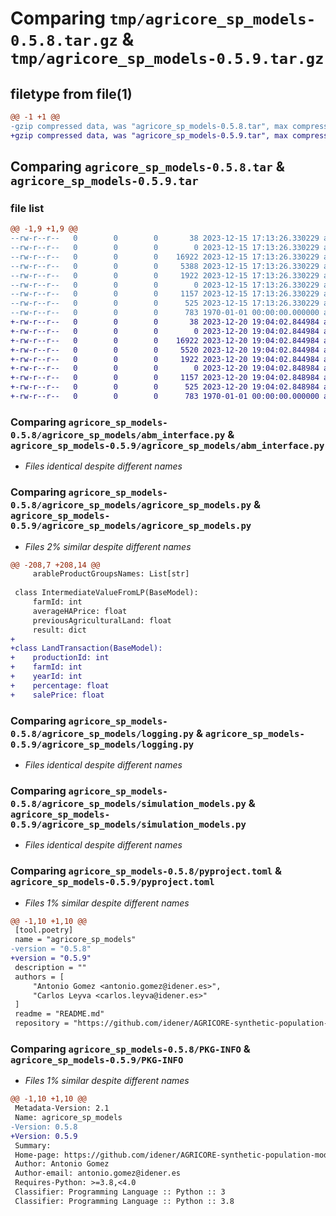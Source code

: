 # Comparing `tmp/agricore_sp_models-0.5.8.tar.gz` & `tmp/agricore_sp_models-0.5.9.tar.gz`

## filetype from file(1)

```diff
@@ -1 +1 @@
-gzip compressed data, was "agricore_sp_models-0.5.8.tar", max compression
+gzip compressed data, was "agricore_sp_models-0.5.9.tar", max compression
```

## Comparing `agricore_sp_models-0.5.8.tar` & `agricore_sp_models-0.5.9.tar`

### file list

```diff
@@ -1,9 +1,9 @@
--rw-r--r--   0        0        0       38 2023-12-15 17:13:26.330229 agricore_sp_models-0.5.8/README.md
--rw-r--r--   0        0        0        0 2023-12-15 17:13:26.330229 agricore_sp_models-0.5.8/agricore_sp_models/__init__.py
--rw-r--r--   0        0        0    16922 2023-12-15 17:13:26.330229 agricore_sp_models-0.5.8/agricore_sp_models/abm_interface.py
--rw-r--r--   0        0        0     5388 2023-12-15 17:13:26.330229 agricore_sp_models-0.5.8/agricore_sp_models/agricore_sp_models.py
--rw-r--r--   0        0        0     1922 2023-12-15 17:13:26.330229 agricore_sp_models-0.5.8/agricore_sp_models/logging.py
--rw-r--r--   0        0        0        0 2023-12-15 17:13:26.330229 agricore_sp_models-0.5.8/agricore_sp_models/py.typed
--rw-r--r--   0        0        0     1157 2023-12-15 17:13:26.330229 agricore_sp_models-0.5.8/agricore_sp_models/simulation_models.py
--rw-r--r--   0        0        0      525 2023-12-15 17:13:26.330229 agricore_sp_models-0.5.8/pyproject.toml
--rw-r--r--   0        0        0      783 1970-01-01 00:00:00.000000 agricore_sp_models-0.5.8/PKG-INFO
+-rw-r--r--   0        0        0       38 2023-12-20 19:04:02.844984 agricore_sp_models-0.5.9/README.md
+-rw-r--r--   0        0        0        0 2023-12-20 19:04:02.844984 agricore_sp_models-0.5.9/agricore_sp_models/__init__.py
+-rw-r--r--   0        0        0    16922 2023-12-20 19:04:02.844984 agricore_sp_models-0.5.9/agricore_sp_models/abm_interface.py
+-rw-r--r--   0        0        0     5520 2023-12-20 19:04:02.844984 agricore_sp_models-0.5.9/agricore_sp_models/agricore_sp_models.py
+-rw-r--r--   0        0        0     1922 2023-12-20 19:04:02.844984 agricore_sp_models-0.5.9/agricore_sp_models/logging.py
+-rw-r--r--   0        0        0        0 2023-12-20 19:04:02.848984 agricore_sp_models-0.5.9/agricore_sp_models/py.typed
+-rw-r--r--   0        0        0     1157 2023-12-20 19:04:02.848984 agricore_sp_models-0.5.9/agricore_sp_models/simulation_models.py
+-rw-r--r--   0        0        0      525 2023-12-20 19:04:02.848984 agricore_sp_models-0.5.9/pyproject.toml
+-rw-r--r--   0        0        0      783 1970-01-01 00:00:00.000000 agricore_sp_models-0.5.9/PKG-INFO
```

### Comparing `agricore_sp_models-0.5.8/agricore_sp_models/abm_interface.py` & `agricore_sp_models-0.5.9/agricore_sp_models/abm_interface.py`

 * *Files identical despite different names*

### Comparing `agricore_sp_models-0.5.8/agricore_sp_models/agricore_sp_models.py` & `agricore_sp_models-0.5.9/agricore_sp_models/agricore_sp_models.py`

 * *Files 2% similar despite different names*

```diff
@@ -208,7 +208,14 @@
     arableProductGroupsNames: List[str]
 
 class IntermediateValueFromLP(BaseModel):
     farmId: int
     averageHAPrice: float
     previousAgriculturalLand: float
     result: dict
+
+class LandTransaction(BaseModel):
+    productionId: int
+    farmId: int
+    yearId: int
+    percentage: float
+    salePrice: float
```

### Comparing `agricore_sp_models-0.5.8/agricore_sp_models/logging.py` & `agricore_sp_models-0.5.9/agricore_sp_models/logging.py`

 * *Files identical despite different names*

### Comparing `agricore_sp_models-0.5.8/agricore_sp_models/simulation_models.py` & `agricore_sp_models-0.5.9/agricore_sp_models/simulation_models.py`

 * *Files identical despite different names*

### Comparing `agricore_sp_models-0.5.8/pyproject.toml` & `agricore_sp_models-0.5.9/pyproject.toml`

 * *Files 1% similar despite different names*

```diff
@@ -1,10 +1,10 @@
 [tool.poetry]
 name = "agricore_sp_models"
-version = "0.5.8"
+version = "0.5.9"
 description = ""
 authors = [
     "Antonio Gomez <antonio.gomez@idener.es>",
     "Carlos Leyva <carlos.leyva@idener.es>"
 ]
 readme = "README.md"
 repository = "https://github.com/idener/AGRICORE-synthetic-population-models"
```

### Comparing `agricore_sp_models-0.5.8/PKG-INFO` & `agricore_sp_models-0.5.9/PKG-INFO`

 * *Files 1% similar despite different names*

```diff
@@ -1,10 +1,10 @@
 Metadata-Version: 2.1
 Name: agricore_sp_models
-Version: 0.5.8
+Version: 0.5.9
 Summary: 
 Home-page: https://github.com/idener/AGRICORE-synthetic-population-models
 Author: Antonio Gomez
 Author-email: antonio.gomez@idener.es
 Requires-Python: >=3.8,<4.0
 Classifier: Programming Language :: Python :: 3
 Classifier: Programming Language :: Python :: 3.8
```

